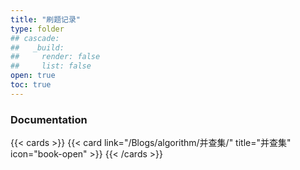 ```yaml
---
title: "刷题记录"
type: folder
## cascade:
##   _build:
##     render: false
##     list: false
open: true
toc: true
---
```


### Documentation

{{< cards >}}
  {{< card link="/Blogs/algorithm/并查集/" title="并查集" icon="book-open" >}}
{{< /cards >}}